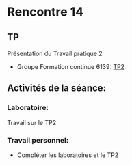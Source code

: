 # Rencontre 14
## TP
Présentation du Travail pratique 2
- Groupe Formation continue 6139: [TP2](/tp_FC/tp2)

## Activités de la séance: 

### Laboratoire: 
Travail sur le TP2

### Travail personnel: 
- Compléter les laboratoires et le TP2

